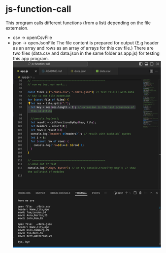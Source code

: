 # js-function-call

This program calls different functions (from a list) depending on the file externsion.

- csv -> openCsvFile
- json -> openJsonFile
  The file content is prepared for output (E.g header as an array and rows as an array of arrays for this csv file.)
  There are two files (data.csv and data.json in the same folder as app.js) for testing this app program.
  ![Screenshot vscode and terminal output text. ](./screenshot-vscode-terminal.png)
